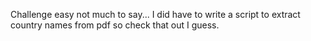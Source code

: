 Challenge easy not much to say... I did have to write a script to extract country names from pdf so check that out I guess.
